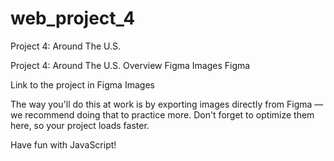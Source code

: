 # web_project_4
Project 4: Around The U.S.

Project 4: Around The U.S.
Overview
Figma
Images
Figma

Link to the project in Figma
Images

The way you'll do this at work is by exporting images directly from Figma — we recommend doing that to practice more. Don't forget to optimize them here, so your project loads faster.

Have fun with JavaScript!

